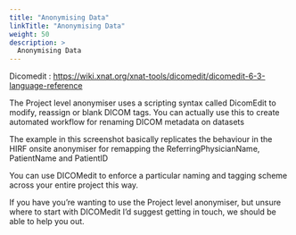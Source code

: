 ```yaml
---
title: "Anonymising Data"
linkTitle: "Anonymising Data"
weight: 50
description: >
  Anonymising Data
---
```


Dicomedit
: https://wiki.xnat.org/xnat-tools/dicomedit/dicomedit-6-3-language-reference

The Project level anonymiser uses a scripting syntax called DicomEdit  to modify, reassign or blank DICOM tags.
You can actually use this to create automated workflow for renaming DICOM metadata on datasets

The example in this screenshot basically replicates the behaviour in the HIRF onsite anonymiser for remapping the ReferringPhysicianName, PatientName and PatientID

You can use DICOMedit to enforce a particular naming and tagging scheme across your entire project this way.

If you have you’re wanting to use the Project level anonymiser, but unsure where to start with DICOMedit
I’d suggest getting in touch, we should be able to help you out.
